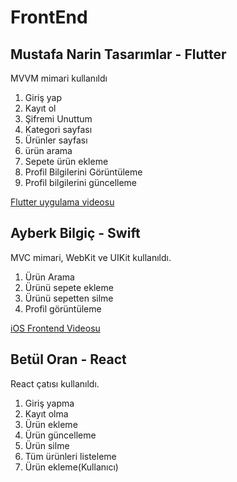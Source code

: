 # FrontEnd
## Mustafa Narin Tasarımlar - Flutter
MVVM mimari kullanıldı

1. Giriş yap
2. Kayıt ol
3. Şifremi Unuttum
4. Kategori sayfası
5. Ürünler sayfası
6. ürün arama
7. Sepete ürün ekleme
8. Profil Bilgilerini Görüntüleme
9. Profil bilgilerini güncelleme
   

[Flutter uygulama videosu](https://www.youtube.com/watch?v=X95udRBfT78&t=5s)


## Ayberk Bilgiç - Swift
MVC mimari, WebKit ve UIKit kullanıldı.

1. Ürün Arama
2. Ürünü sepete ekleme
3. Ürünü sepetten silme
4. Profil görüntüleme

[iOS Frontend Videosu](https://youtube.com/shorts/GwLZG8UOZjs)

## Betül Oran - React
React çatısı kullanıldı. 

1. Giriş yapma
2. Kayıt olma
3. Ürün ekleme
4. Ürün güncelleme
5. Ürün silme
6. Tüm ürünleri listeleme
7. Ürün ekleme(Kullanıcı)

